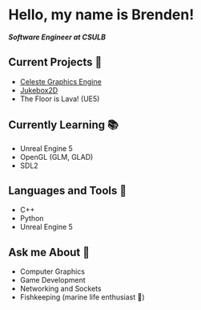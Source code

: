 # Hello, my name is Brenden!
***Software Engineer at CSULB***

## Current Projects 🚀
* [Celeste Graphics Engine](https://github.com/racerbren/Celeste-Graphics-Engine)
* [Jukebox2D](https://github.com/racerbren/Jukebox2D)
* The Floor is Lava! (UE5)

## Currently Learning 📚
* Unreal Engine 5
* OpenGL (GLM, GLAD)
* SDL2

## Languages and Tools 🔨
* C++
* Python
* Unreal Engine 5

## Ask me About 🔮
* Computer Graphics
* Game Development
* Networking and Sockets
* Fishkeeping (marine life enthusiast 🐙)
